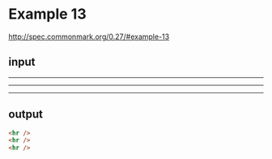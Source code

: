 # Example 13

http://spec.commonmark.org/0.27/#example-13

## input

***
---
___

## output

```html
<hr />
<hr />
<hr />
```
